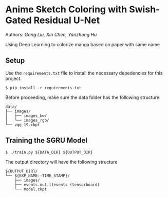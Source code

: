 Anime Sketch Coloring with Swish-Gated Residual U-Net
=====================================================

Authors: _Gang Liu, Xin Chen, Yanzhong Hu_

Using Deep Learning to colorize manga based on paper with same name

Setup
-----

Use the `requirements.txt` file to install the necessary depedencies for this
project.

```
$ pip install -r requirements.txt
```

Before proceeding, make sure the data folder has the following structure.
```
data/
├── images/
│   ├── images_bw/
│   └── images_rgb/
└── vgg_19.ckpt
```

Training the SGRU Model
-----------------------

```
$ ./train.py ${DATA_DIR} ${OUTPUT_DIR}
```

The output directory will have the following structure
```
${OUTPUT_DIR}/
└── ${EXP_NAME:-TIME_STAMP}/
    ├── images/
    ├── events.out.tfevents (tensorboard)
    └── model.ckpt
```